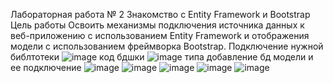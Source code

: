 Лабораторная работа № 2
Знакомство с Entity Framework и Bootstrap
Цель работы
Освоить механизмы подключения источника данных к веб-приложению с использованием Entity Framework и отображения модели c использованием фреймворка Bootstrap.
Подключение нужной библтотеки
![image](https://github.com/user-attachments/assets/cf5b89b8-ad83-43d3-b386-6e45e20d6c3b)
код бдшки
![image](https://github.com/user-attachments/assets/b3e02175-c576-47d8-9291-d9b02638240c)
типа добавление бд модели и ее подключение
![image](https://github.com/user-attachments/assets/152f18a8-02f1-468d-8480-870200707cd3)
![image](https://github.com/user-attachments/assets/cfd93fdd-317d-4f13-9142-25a294c8e537)
![image](https://github.com/user-attachments/assets/6d2feb32-3c04-4c75-ba0a-44205ce18418)
![image](https://github.com/user-attachments/assets/a31c2fa0-18dc-4f4f-9cf1-5df6a82aee70)
![image](https://github.com/user-attachments/assets/6bcba8e5-8fc4-41f7-99c9-d7e6255f2ca7)
